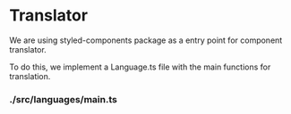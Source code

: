 # Translator

We are using styled-components package as a entry point for component translator.

To do this, we implement a Language.ts file with the main functions for translation.

### ./src/languages/main.ts